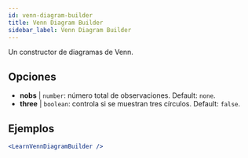 ```yaml
---
id: venn-diagram-builder
title: Venn Diagram Builder
sidebar_label: Venn Diagram Builder
---
```


Un constructor de diagramas de Venn.

## Opciones

* __nobs__ | `number`: número total de observaciones. Default: `none`.
* __three__ | `boolean`: controla si se muestran tres círculos. Default: `false`.


## Ejemplos

```jsx live
<LearnVennDiagramBuilder />
```


